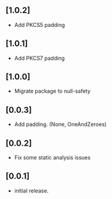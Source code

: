 ## [1.0.2]

* Add PKCS5 padding

## [1.0.1]

* Add PKCS7 padding

## [1.0.0]

* Migrate package to null-safety

## [0.0.3]

* Add padding. (None, OneAndZeroes)

## [0.0.2]

* Fix some static analysis issues

## [0.0.1]

* initial release.
